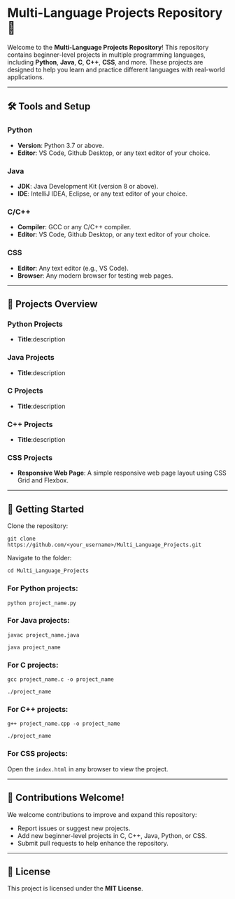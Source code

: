 <!DOCTYPE html>
<html lang="en">
<head>
    <meta charset="UTF-8">
    <meta name="viewport" content="width=device-width, initial-scale=1.0">
    <title>Multi-Language Projects Repository</title>
</head>
<body>
    <h1>Multi-Language Projects Repository 🌟</h1>
    <p>Welcome to the <strong>Multi-Language Projects Repository</strong>! This repository contains beginner-level projects in multiple programming languages, including <strong>Python</strong>, <strong>Java</strong>, <strong>C</strong>, <strong>C++</strong>, <strong>CSS</strong>, and more. These projects are designed to help you learn and practice different languages with real-world applications.</p>
    <hr>

   <h2>🛠️ Tools and Setup</h2>
   <h3>Python</h3>
    <ul>
        <li><strong>Version</strong>: Python 3.7 or above.</li>
        <li><strong>Editor</strong>: VS Code, Github Desktop, or any text editor of your choice.</li>
    </ul>

   <h3>Java</h3>
   <ul>
       <li><strong>JDK</strong>: Java Development Kit (version 8 or above).</li>
        <li><strong>IDE</strong>: IntelliJ IDEA, Eclipse, or any text editor of your choice.</li>
    </ul>

   <h3>C/C++</h3>
    <ul>
        <li><strong>Compiler</strong>: GCC or any C/C++ compiler.</li>
        <li><strong>Editor</strong>: VS Code, Github Desktop, or any text editor of your choice.</li>
    </ul>

   <h3>CSS</h3>
    <ul>
        <li><strong>Editor</strong>: Any text editor (e.g., VS Code).</li>
        <li><strong>Browser</strong>: Any modern browser for testing web pages.</li>
    </ul>

   <hr>
   <h2>📖 Projects Overview</h2>
    <h3>Python Projects</h3>
   <ul>
        <li><strong>Title</strong>:description</li>
    </ul>

   <h3>Java Projects</h3>
    <ul>
      
   <li><strong>Title</strong>:description</li>
    </ul>

   <h3>C Projects</h3>
    <ul>
      
   <li><strong>Title</strong>:description</li>
    </ul>

   <h3>C++ Projects</h3>
    <ul>
    
   <li><strong>Title</strong>:description</li>
    </ul>

   <h3>CSS Projects</h3>
    <ul>
       <li><strong>Responsive Web Page</strong>: A simple responsive web page layout using CSS Grid and Flexbox.</li>
    </ul>

   <hr>

   <h2>🚀 Getting Started</h2>
    <p>Clone the repository:</p>
    <pre><code>git clone https://github.com/&lt;your_username&gt;/Multi_Language_Projects.git</code></pre>

   <p>Navigate to the folder:</p>
    <pre><code>cd Multi_Language_Projects</code></pre>

   <h3>For <strong>Python</strong> projects:</h3>
    <pre><code>python project_name.py</code></pre>

   <h3>For <strong>Java</strong> projects:</h3>
    <pre><code>javac project_name.java</code></pre>
    <pre><code>java project_name</code></pre>

   <h3>For <strong>C</strong> projects:</h3>
   <pre><code>gcc project_name.c -o project_name</code></pre>
    <pre><code>./project_name</code></pre>

   <h3>For <strong>C++</strong> projects:</h3>
   <pre><code>g++ project_name.cpp -o project_name</code></pre>
    <pre><code>./project_name</code></pre>

   <h3>For <strong>CSS</strong> projects:</h3>
    <p>Open the <code>index.html</code> in any browser to view the project.</p>

   <hr>

   <h2>🔧 Contributions Welcome!</h2>
    <p>We welcome contributions to improve and expand this repository:</p>
    <ul>
        <li>Report issues or suggest new projects.</li>
        <li>Add new beginner-level projects in C, C++, Java, Python, or CSS.</li>
        <li>Submit pull requests to help enhance the repository.</li>
    </ul>

   <hr>

   <h2>📜 License</h2>
   <p>This project is licensed under the <strong>MIT License</strong>.</p>
</body>
</html>
